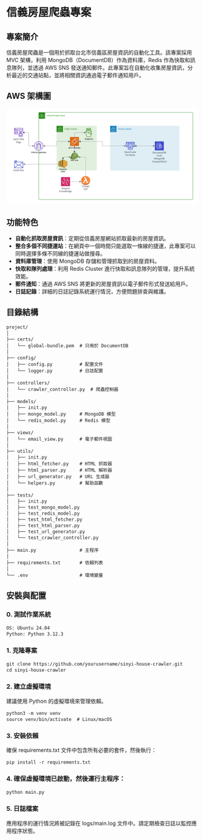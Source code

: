 # 信義房屋爬蟲專案

## 專案簡介

信義房屋爬蟲是一個用於抓取台北市信義區房屋資訊的自動化工具。該專案採用 MVC 架構，利用 MongoDB（DocumentDB）作為資料庫，Redis 作為快取和訊息隊列，並透過 AWS SNS 發送通知郵件。此專案旨在自動化收集房屋資訊，分析最近的交通站點，並將相關資訊通過電子郵件通知用戶。

## AWS 架構圖
![SinYi Crawler](./figure/SinYi_Crawler.png)

## 功能特色

- **自動化抓取房屋資訊**：定期從信義房屋網站抓取最新的房屋資訊。
- **整合多個不同捷運站**：在網頁中一個時間只能選取一條線的捷運，此專案可以同時選擇多條不同線的捷運站做搜尋。
- **資料庫管理**：使用 MongoDB 存儲和管理抓取到的房屋資料。
- **快取和隊列處理**：利用 Redis Cluster 進行快取和訊息隊列的管理，提升系統效能。
- **郵件通知**：通過 AWS SNS 將更新的房屋資訊以電子郵件形式發送給用戶。
- **日誌記錄**：詳細的日誌記錄系統運行情況，方便問題排查與維護。

## 目錄結構
```
project/
│
├── certs/
│   └── global-bundle.pem  # 只用於 DocumentDB
│
├── config/
│   ├── config.py          # 配置文件
│   └── logger.py          # 日誌配置
│
├── controllers/
│   └── crawler_controller.py  # 爬蟲控制器
│
├── models/
│   ├── init.py
│   ├── mongo_model.py     # MongoDB 模型
│   └── redis_model.py     # Redis 模型
│
├── views/
│   └── email_view.py      # 電子郵件視圖
│
├── utils/
│   ├── init.py
│   ├── html_fetcher.py    # HTML 抓取器
│   ├── html_parser.py     # HTML 解析器
│   ├── url_generator.py   # URL 生成器
│   └── helpers.py         # 幫助函數
│
├── tests/
│   ├── init.py
│   ├── test_mongo_model.py
│   ├── test_redis_model.py
│   ├── test_html_fetcher.py
│   ├── test_html_parser.py
│   ├── test_url_generator.py
│   └── test_crawler_controller.py
│
├── main.py                # 主程序
│
├── requirements.txt       # 依賴列表
│
└── .env                   # 環境變量
```

## 安裝與配置

### 0. 測試作業系統
```
OS: Ubuntu 24.04
Python: Python 3.12.3
```

### 1. 克隆專案

```
git clone https://github.com/yourusername/sinyi-house-crawler.git
cd sinyi-house-crawler
```

### 2. 建立虛擬環境
建議使用 Python 的虛擬環境來管理依賴。

```
python3 -m venv venv
source venv/bin/activate  # Linux/macOS
```

### 3. 安裝依賴

確保 requirements.txt 文件中包含所有必要的套件，然後執行：
```
pip install -r requirements.txt
```

### 4. 確保虛擬環境已啟動，然後運行主程序：

```
python main.py
```

### 5. 日誌檔案
應用程序的運行情況將被記錄在 logs/main.log 文件中。請定期檢查日誌以監控應用程序狀態。
